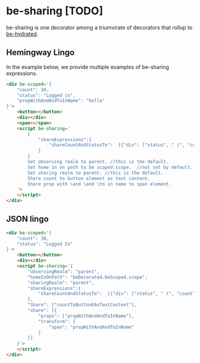 # be-sharing [TODO]

be-sharing is one decorator among a triumvirate of decorators that rollup to [be-hydrated](https://github.com/bahrus/be-hydrated).

## Hemingway Lingo

In the example below, we provide multiple examples of be-sharing expressions.

```html
<div be-scoped='{
    "count": 30,
    "status": "Logged in",
    "propWithAndAndToInName": "hello"
}'>
    <button></button>
    <div></div>
    <span></span>
    <script be-sharing='
        {        
            "shareExpressions":{
                "shareCountAndStatusTo":  [{"div": ["status", " (", "count", " times)"]}]
            }
        }
        Set observing realm to parent. //this is the default.
        Set home in on path to be scoped:scope.  //not set by default.  Special intervention for properties that start with be[space]
        Set sharing realm to parent. //this is the default.
        Share count to button element as text content.
        Share prop with \and \and \to in name to span element.
    '>
    </script>
</div>
```

## JSON lingo

```html
<div be-scoped='{
    "count": 30,
    "status": "Logged In"
}'>
    <button></button>
    <div></div>
    <script be-sharing='{
        "observingRealm": "parent",
        "homeInOnPath": "beDecorated.beScoped.scope",
        "sharingRealm": "parent",
        "shareExpressions":{
            "shareCountAndStatusTo":  [{"div": ["status", " (", "count", " times)"]}]
        },
        "Share": ["countToButtonEAsTextContent"],
        "share": [{
            "props": ["propWithAndAndToInName"],
            "transform": {
                "span": "propWithAndAndToInName"
            }
        }]
    }'>
    </script>
</div>
```

